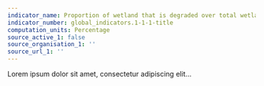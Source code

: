 ```yaml
---
indicator_name: Proportion of wetland that is degraded over total wetland area
indicator_number: global_indicators.1-1-1-title
computation_units: Percentage
source_active_1: false
source_organisation_1: ''
source_url_1: ''
---
```

Lorem ipsum dolor sit amet, consectetur adipiscing elit...
